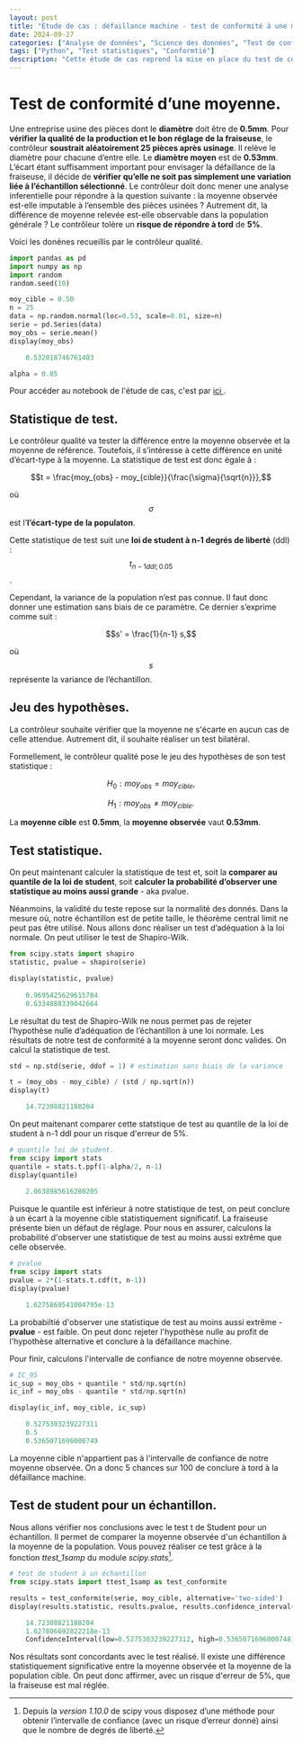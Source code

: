 ```yaml
---
layout: post
title: "Étude de cas : défaillance machine - test de conformité à une moyenne pour un petit échantillon."
date: 2024-09-27
categories: ["Analyse de données", "Science des données", "Test de conformité"]
tags: ["Python", "Test statistiques", "Conformtié"]
description: "Cette étude de cas reprend la mise en place du test de conformité à une moyenne. Notamment, dans le cas d'un échantillon de petite taille, on s'intéresse à la défaillance d'une fraiseuse lors de l'usinage d'une pièce."
---
```


# Test de conformité d’une moyenne. 

Une entreprise usine des pièces dont le **diamètre** doit être de **0.5mm**. Pour **vérifier la qualité de la production et le bon réglage de la fraiseuse**, le contrôleur **soustrait aléatoirement 25 pièces après usinage**. Il relève le diamètre pour chacune d’entre elle. Le **diamètre moyen** est de **0.53mm**. L’écart étant suffisamment important pour envisager la défaillance de la fraiseuse, il décide de **vérifier qu’elle ne soit pas simplement une variation liée à l’échantillon sélectionné**. Le contrôleur doit donc mener une analyse inferentielle pour répondre à la question suivante : la moyenne observée est-elle imputable à l’ensemble des pièces usinées ? Autrement dit, la différence de moyenne relevée est-elle observable dans la population générale ? Le contrôleur tolère un **risque de répondre à tord** de **5%**. 

Voici les donénes recueillis par le contrôleur qualité. 

```python
import pandas as pd
import numpy as np
import random
random.seed(10)

moy_cible = 0.50
n = 25
data = np.random.normal(loc=0.53, scale=0.01, size=n)
serie = pd.Series(data)
moy_obs = serie.mean()
display(moy_obs)

	0.532018746761403

alpha = 0.05
```
Pour accéder au notebook de l'étude de cas, c'est par <a href="{{ site.baseurl }}/assets/pdf/conformite_petit_echantillon.pdf"> ici </a>. 
## Statistique de test.
Le contrôleur qualité va tester la différence entre la moyenne observée et la moyenne de référence. Toutefois, il s’intéresse à cette différence en unité d’écart-type à la moyenne. La statistique de test est donc égale à :

$$t = \frac{moy_{obs} - moy_{cible}}{\frac{\sigma}{\sqrt{n}}},$$

où $$\sigma$$ est l’**l’écart-type de la populaton**.

Cette statistique de test suit une **loi de student à n-1 degrés de liberté** (ddl) : $$t_{n-1ddl;0.05}$$. 

Cependant, la variance de la population n’est pas connue. Il faut donc donner une estimation sans biais de ce paramètre. Ce dernier s’exprime comme suit :

$$s' = \frac{1}{n-1} s,$$

où $$s$$ représente la variance de l’échantillon. 

## Jeu des hypothèses.
La contrôleur souhaite vérifier que la moyenne ne s'écarte en aucun cas de celle attendue. Autrement dit, il souhaite réaliser un test bilatéral. 

Formellement, le contrôleur qualité pose le jeu des hypothèses de son test statistique :

$$H_0 : moy_{obs} = moy_{cible},$$

$$H_1 : moy_{obs} \neq moy_{cible}.$$

La **moyenne cible** est **0.5mm**, la **moyenne observée** vaut **0.53mm**. 

## Test statistique. 
On peut maintenant calculer la statistique de test et, soit la **comparer au quantile de la loi de student**, soit **calculer la probabilité d’observer une statistique au moins aussi grande** - aka pvalue. 

Néanmoins, la validité du teste repose sur la normalité des donnés. Dans la mesure où, notre échantillon est de petite taille, le théorème central limit ne peut pas être utilisé. Nous allons donc réaliser un test d’adéquation à la loi normale. On peut utiliser le test de Shapiro-Wilk. 

```python
from scipy.stats import shapiro
statistic, pvalue = shapiro(serie)

display(statistic, pvalue)
    
    0.9695425629615784
    0.6334888339042664
```

Le résultat du test de Shapiro-Wilk ne nous permet pas de rejeter l’hypothèse nulle d’adéquation de l’échantillon à une loi normale. Les résultats de notre test de conformité à la moyenne seront donc valides. On calcul la statistique de test.

```python
std = np.std(serie, ddof = 1) # estimation sans biais de la variance

t = (moy_obs - moy_cible) / (std / np.sqrt(n))
display(t)

    14.72308821188204
```

On peut maitenant comparer cette statstique de test au quantile de la loi de student à n-1 ddl pour un risque d'erreur de 5%. 

```python
# quantile loi de student.
from scipy import stats
quantile = stats.t.ppf(1-alpha/2, n-1)
display(quantile)
    
    2.0638985616280205
```

Puisque le quantile est inférieur à notre statistique de test, on peut conclure à un écart à la moyenne cible statistiquement significatif. La fraiseuse présente bien un défaut de réglage. 
Pour nous en assurer, calculons la probabilité d'observer une statistique de test au moins aussi extrême que celle observée. 

```python
# pvalue
from scipy import stats
pvalue = 2*(1-stats.t.cdf(t, n-1))
display(pvalue)

    1.6275869541004795e-13
```
La probabiltié d'observer une statistique de test au moins aussi extrême - **pvalue** - est faible. On peut donc rejeter l'hypothèse nulle au profit de l'hypothèse alternative et conclure à la défaillance machine. 


Pour finir, calculons l'intervalle de confiance de notre moyenne observée. 

```python
# IC_95
ic_sup = moy_obs + quantile * std/np.sqrt(n)
ic_inf = moy_obs - quantile * std/np.sqrt(n)

display(ic_inf, moy_cible, ic_sup)

    0.5275303239227311
    0.5
    0.5365071696000749
```

La moyenne cible n'appartient pas à l'intervalle de confiance de notre moyenne observée. On a donc 5 chances sur 100 de conclure à tord à la défaillance machine. 

## Test de student pour un échantillon.
Nous allons vérifier nos conclusions avec le test t de Student pour un échantillon. Il permet de comparer la moyenne observée d'un échantillon à la moyenne de la population. 
Vous pouvez réaliser ce test grâce à la fonction *ttest_1samp* du module *scipy.stats*[^1]. 

```python
# test de student à un échantillon
from scipy.stats import ttest_1samp as test_conformite

results = test_conformite(serie, moy_cible, alternative='two-sided')
display(results.statistic, results.pvalue, results.confidence_interval(confidence_level=0.95))

    14.72308821188204
    1.627806692822218e-13
    ConfidenceInterval(low=0.5275303239227312, high=0.5365071696000748)
```

Nos résultats sont concordants avec le test réalisé. Il existe une différence statistiquement significative entre la moyenne observée et la moyenne de la population cible. On peut donc affirmer, avec un risque d'erreur de 5%, que la fraiseuse est mal réglée.

[^1]: Depuis la *version 1.10.0* de scipy vous disposez d’une méthode pour obtenir l’intervalle de confiance (avec un risque d’erreur donné) ainsi que le nombre de degrés de liberté. 
